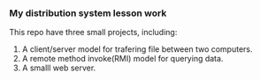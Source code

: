 ### My distribution system lesson work
This repo have three small projects, including:
1. A client/server model for trafering file between two computers.
2. A remote method invoke(RMI) model for querying data.
3. A smalll web server.